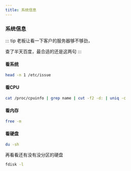 ```yaml
---
title: 系统信息
---
```

### 系统信息
::: tip
老板让看一下客户的服务器够不够劲，

查了半天百度，最合适的还是这两句
:::

#### 看系统
``` bash
head -n 1 /etc/issue 
```

#### 看CPU
``` bash
cat /proc/cpuinfo | grep name | cut -f2 -d: | uniq -c
```

#### 看内存
``` bash
free -m
```

#### 看硬盘
``` bash
du -sh
```

再看看还有没有没分区的硬盘
``` bash
fdisk -l
```